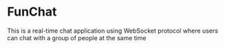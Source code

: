 # FunChat
This is a real-time chat application using WebSocket protocol where users can chat with a group of people at the same time
